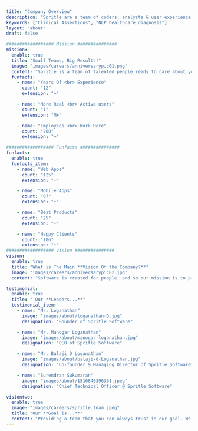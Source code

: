 ```yaml
---
title: "Company Overview"
description: "Spritle are a team of coders, analysts & user experience specialists dedicated to building custom enterprise applications and premium digital products that bring your ideas to life."
keywords: ["Clinical Assertions", "NLP healthcare diagnosis"]
layout: "about"
draft: false

################## Mission ###############
mission:
  enable: true
  title: "Small Teams, Big Results!"
  image: "images/careers/anniversarypic01.png"
  content: "Spritle is a team of talented people ready to care about your product. We love coding. We love beautiful design. We love doing our job better than possible. Every product we craft is a challenge we are excited about."
  funfacts:
    - name: "Years Of <br> Experience"
      count: "12"
      extension: "+"

    - name: "More Real <br> Active users"
      count: "1"
      extension: "M+"

    - name: "Employees <br> Work Here"
      count: "200"
      extension: "+"

################## Funfacts ###############
funfacts:
  enable: true
  funfacts_item:
    - name: "Web Apps"
      count: "125"
      extension: "+"

    - name: "Mobile Apps"
      count: "67"
      extension: "+"

    - name: "Best Products"
      count: "25"
      extension: "+"

    - name: "Happy Clients"
      count: "106"
      extension: "+"
################## vision ###############
vision:
  enable: true
  title: "What is The Main **Vision Of the Company?**"
  image: "images/careers/anniversarypic02.jpg"
  content: "Software is created for people, and so our mission is to provide an ambiance by which every person involved in creating such software be valued. Be it stakeholders, product owners, the end-users, or the development team, need a professional and friendly collaboration to build great software. We at Spritle provide you with that ambiance."

testimonial:
  enable: true
  title: " Our **Leaders...**"
  testimonial_item:
    - name: "Mr. Loganathan"
      image: "images/about/loganathan-D.jpg"
      designation: "Founder of Spritle Software"

    - name: "Mr. Manogar Loganathan"
      image: "images/about/manogar-loganathan.jpg"
      designation: "CEO of Spritle Software"

    - name: "Mr. Balaji D Loganathan"
      image: "images/about/balaji-d-Loganathan.jpg"
      designation: "Co-founder & Managing Director of Spritle Software"

    - name: "Surendran Sukumaran"
      image: "images/about/1516840396361.jpeg"
      designation: "Chief Technical Officer @ Spritle Software"

visiontwo:
  enable: true
  image: "images/careers/spritle_team.jpeg"
  title: "Our **Goal is...**"
  content: "Providing a team that you can always trust is our goal. We surround ourselves with positive technologists, business partners, and entrepreneurs. We welcome people to come work with us or just come along and observe us working. You can observe a team practicing what we preach."
---
```

